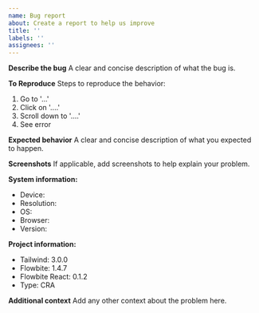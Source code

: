```yaml
---
name: Bug report
about: Create a report to help us improve
title: ''
labels: ''
assignees: ''
---
```


**Describe the bug**
A clear and concise description of what the bug is.

**To Reproduce**
Steps to reproduce the behavior:

1. Go to '...'
2. Click on '....'
3. Scroll down to '....'
4. See error

**Expected behavior**
A clear and concise description of what you expected to happen.

**Screenshots**
If applicable, add screenshots to help explain your problem.

**System information:**

- Device:
- Resolution:
- OS:
- Browser:
- Version:

**Project information:**

- Tailwind: 3.0.0
- Flowbite: 1.4.7
- Flowbite React: 0.1.2
- Type: CRA

**Additional context**
Add any other context about the problem here.
